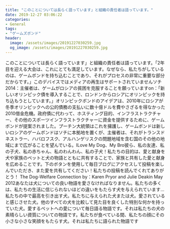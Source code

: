 ```yaml
---
title: "このことについては長らく語っています」と組織の責任者は語っています。"
date: 2019-12-27 03:06:22
categories:
- General
tags:
- "ゲームズボンド"
header:
  image: /assets/images/20191227030259.jpg
  og_image: /assets/images/20191227030259.jpg
---
```


このことについては長らく語っています」と組織の責任者は語っています。「2年目を迎える大会は、これにとても満足しています。なぜなら、私たちがしているのは、ゲームボンドを持ち込むことであり、それがプロセスの非常に重要な部分だからです。」このデバイスではメディアの再生はサポートされていませんソチ2014：主催者は、ゲームがロシアの貧困を克服することを願っていますon：「新しいオリンピック債を導入することで、ロンドンからロシアにオリンピックを持ち込もうとしています。」オリンピックボンドのアイデアは、2010年にロシアが冬季オリンピックへの公的債務の支払いに数十億ドルを費やさざるを得なかった2010借金危機。政府債に代わって、ホスティング目的、インフラストラクチャー、その他のスポーツインフラストラクチャーに資金を提供するために、ゲームボンドが提案されました。プーチン大統領はこれを擁護し、ゲームボンドは新しいロシアのゲームボンドはソチに本拠地を置くが、主催者は、それがトランスドネストラー、ハバロフスク、アルハンゲリスクの問題地域を含む国のその他の地域にまで広がることを望んでいる。ILove My Dog、My Bro彼ら、私の友達、私の子犬、私の赤ちゃん、私のわんわん、私の子犬！私たちの目的は、愛と献身を犬や家族のペットと犬の物語とともに共有することで、家族と共有した愛と献身を広めることです。下のボタンを使用して毎日ブログにアクセスして投稿を楽しんでいただき、また愛を共有してください！私たちの投稿を読んでくれてありがとう！ The Dog-Welfare Connection by：Karen Pryor and Julie Deakin May 2012あなたは犬についての良い物語を愛さなければなりません。私たちの多くは、私たちの生活に信じられないほどの違いをもたらす犬を与えられています...私たちの中で最高を引き出す犬。私たちに与えられた犬または犬。愛されていると感じさせた犬。他のすべての犬を比較して見た目を良くした特別な何かを持っていた犬。愛するペットへの愛について毎日語る物語です。それは私たちの犬の素晴らしい資質についての物語です。私たちが食べている間、私たちの顔にその小さな小さな笑顔をもたらす犬。それは私たちに語られた物語です
